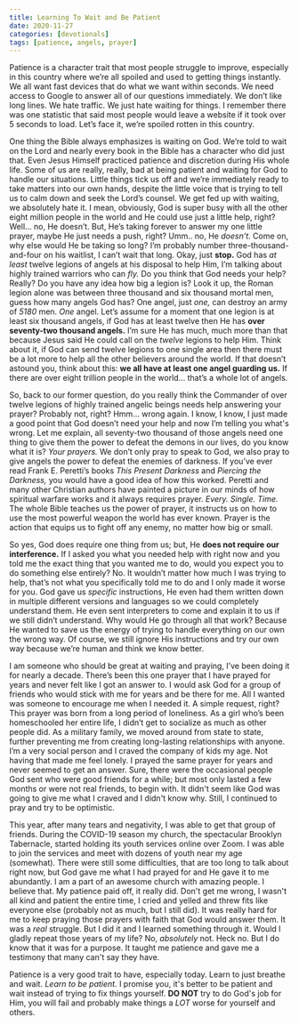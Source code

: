 ```yaml
---
title: Learning To Wait and Be Patient
date: 2020-11-27
categories: [devotionals]
tags: [patience, angels, prayer]
---
```


Patience is a character trait that most people struggle to improve, especially in this country where we’re all spoiled and used to getting things instantly. We all want fast devices that do what we want within seconds. We need access to Google to answer all of our questions immediately. We don’t like long lines. We hate traffic. We just hate waiting for things. I remember there was one statistic that said most people would leave a website if it took over 5 seconds to load. Let’s face it, we’re spoiled rotten in this country.
<!-- more -->
One thing the Bible always emphasizes is waiting on God. We’re told to wait on the Lord and nearly every book in the Bible has a character who did just that. Even Jesus Himself practiced patience and discretion during His whole life. Some of us are really, really, bad at being patient and waiting for God to handle our situations. Little things tick us off and we’re immediately ready to take matters into our own hands, despite the little voice that is trying to tell us to calm down and seek the Lord’s counsel. We get fed up with waiting, we absolutely hate it. I mean, obviously, God is super busy with all the other eight million people in the world and He could use just a little help, right? Well... no, He doesn’t. But, He’s taking forever to answer my one little prayer, maybe He just needs a push, right? Umm.. no, He _doesn’t._ Come on, why else would He be taking so long? I’m probably number three-thousand-and-four on his waitlist, I can’t wait that long. Okay, just **stop.** God has _at least_ twelve legions of angels at his disposal to help Him, I’m talking about highly trained warriors who can _fly._ Do you think that God needs your help? Really? Do you have any idea how big a legion is? Look it up, the Roman legion alone was between three thousand and six thousand mortal men, guess how many angels God has? One angel, just _one,_ can destroy an army of _5180_ men. _One_ angel. Let’s assume for a moment that one legion is at least six thousand angels, if God has at least twelve then He has **over seventy-two thousand angels.** I’m sure He has much, much more than that because Jesus said He could call on the _twelve_ legions to help Him. Think about it, if God can send twelve legions to one single area then there must be a lot more to help all the other believers around the world. If that doesn’t astound you, think about this: **we all have at least one angel guarding us.** If there are over eight trillion people in the world... that’s a whole lot of angels.

So, back to our former question, do you really think the Commander of over twelve legions of highly trained angelic beings needs help answering your prayer? Probably not, right? Hmm... wrong again. I know, I know, I just made a good point that God doesn’t need your help and now I’m telling you what's wrong. Let me explain, all seventy-two thousand of those angels need one thing to give them the power to defeat the demons in our lives, do you know what it is? _Your prayers._ We don’t only pray to speak to God, we also pray to give angels the power to defeat the enemies of darkness. If you’ve ever read Frank E. Peretti’s books _This Present Darkness_ and _Piercing the Darkness,_ you would have a good idea of how this worked. Peretti and many other Christian authors have painted a picture in our minds of how spiritual warfare works and it always requires prayer. _Every. Single. Time._ The whole Bible teaches us the power of prayer, it instructs us on how to use the most powerful weapon the world has ever known. Prayer is the action that equips us to fight off any enemy, no matter how big or small.

So yes, God does require one thing from us; but, He **does not require our interference.** If I asked you what you needed help with right now and you told me the exact thing that you wanted me to do, would you expect you to do something else entirely? No. It wouldn’t matter how much I was trying to help, that’s not what you specifically told me to do and I only made it worse for you. God gave us _specific_ instructions, He even had them written down in multiple different versions and languages so we could completely understand them. He even sent interpreters to come and explain it to us if we still didn’t understand. Why would He go through all that work? Because He wanted to save us the energy of trying to handle everything on our own the wrong way. Of course, we still ignore His instructions and try our own way because we’re human and think we know better.

I am someone who should be great at waiting and praying, I’ve been doing it for nearly a decade. There’s been this one prayer that I have prayed for years and never felt like I got an answer to. I would ask God for a group of friends who would stick with me for years and be there for me. All I wanted was someone to encourage me when I needed it. A simple request, right? This prayer was born from a long period of loneliness.  As a girl who’s been homeschooled her entire life, I didn’t get to socialize as much as other people did. As a military family, we moved around from state to state, further preventing me from creating long-lasting relationships with anyone. I’m a very social person and I craved the company of kids my age. Not having that made me feel lonely. I prayed the same prayer for years and never seemed to get an answer. Sure, there were the occasional people God sent who were good friends for a while; but most only lasted a few months or were not real friends, to begin with. It didn't seem like God was going to give me what I craved and I didn't know why. Still, I continued to pray and try to be optimistic.

This year, after many tears and negativity, I was able to get that group of friends. During the COVID-19 season my church, the spectacular Brooklyn Tabernacle, started holding its youth services online over Zoom. I was able to join the services and meet with dozens of youth near my age (somewhat). There were still some difficulties, that are too long to talk about right now, but God gave me what I had prayed for and He gave it to me abundantly. I am a part of an awesome church with amazing people. I believe that. My patience paid off, it really did. Don't get me wrong, I wasn't all kind and patient the entire time, I cried and yelled and threw fits like everyone else (probably not as much, but I still did). It was really hard for me to keep praying those prayers with faith that God would answer them. It was a _real_ struggle. But I did it and I learned something through it. Would I gladly repeat those years of my life? No, _absolutely_ not. Heck no. But I do know that it was for a purpose. It taught me patience and gave me a testimony that many can't say they have.

Patience is a very good trait to have, especially today. Learn to just breathe and wait. _Learn to be patient._ I promise you, it's better to be patient and wait instead of trying to fix things yourself. **DO NOT** try to do God's job for Him, you will fail and probably make things a _LOT_ worse for yourself and others.
